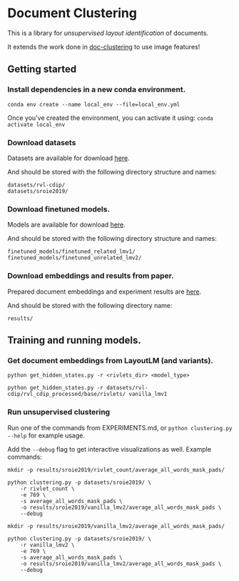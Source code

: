 # Document Clustering
This is a library for _unsupervised layout identification_ of documents.

It extends the work done in [doc-clustering](https://github.com/poojasethi/doc-clustering) to use image features!


## Getting started

### Install dependencies in a new conda environment.
`conda env create --name local_env --file=local_env.yml`

Once you've created the environment, you can activate it using:
`conda activate local_env`

### Download datasets
Datasets are available for download [here](https://drive.google.com/drive/folders/1yjovBe7blrTmarF39wk6P_gUwmT0bfk-?usp=sharing).

And should be stored with the following directory structure and names:
```
datasets/rvl-cdip/
datasets/sroie2019/
```
### Download finetuned models.
Models are available for download [here](https://drive.google.com/drive/folders/10DERNJwX_3q4OQ9T-ZPWiFGX8ZKAYDwv?usp=sharing).

And should be stored with the following directory structure and names:
```
finetuned_models/finetuned_related_lmv1/
finetuned_models/finetuned_unrelated_lmv2/
```
### Download embeddings and results from paper.
Prepared document embeddings and experiment results are [here](https://drive.google.com/file/d/1kIEQjUhfW5TdL4Zc4pYW5YD7QYXVBUSU/view?usp=sharing).

And should be stored with the following directory name:
```
results/
```

## Training and running models.

### Get document embeddings from LayoutLM (and variants).
`python get_hidden_states.py -r <rivlets_dir> <model_type>`

`python get_hidden_states.py -r datasets/rvl-cdip/rvl_cdip_processed/base/rivlets/ vanilla_lmv1`

### Run unsupervised clustering
Run one of the commands from EXPERIMENTS.md, or `python clustering.py --help` for example usage.

Add the `--debug` flag to get interactive visualizations as well. Example commands:
```
mkdir -p results/sroie2019/rivlet_count/average_all_words_mask_pads/

python clustering.py -p datasets/sroie2019/ \
	-r rivlet_count \
	-e 769 \
	-s average_all_words_mask_pads \
	-o results/sroie2019/vanilla_lmv2/average_all_words_mask_pads \
	--debug
```

```
mkdir -p results/sroie2019/vanilla_lmv2/average_all_words_mask_pads/

python clustering.py -p datasets/sroie2019/ \
	-r vanilla_lmv2 \
	-e 769 \
	-s average_all_words_mask_pads \
	-o results/sroie2019/vanilla_lmv2/average_all_words_mask_pads \
	--debug
```




